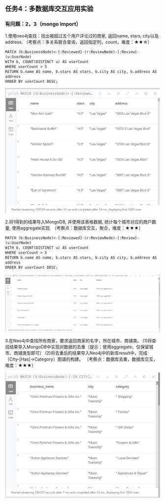 ## 任务4：多数据库交互应用实验

### 有问题：2，3（mongo import）

1.使用neo4j查找：找出被超过五个用户评论过的商家, 返回name, stars, city以及address.
（考察点：多关系联合查询，返回指定列，count，难度：★★☆）

```
MATCH (b:BusinessNode)<-[:Reviewed]-(r:ReviewNode)-[:Review]-(u:UserNode)
WITH b, COUNT(DISTINCT u) AS userCount
WHERE userCount > 5
RETURN b.name AS name, b.stars AS stars, b.city AS city, b.address AS address
ORDER BY userCount DESC;
```

![task4_1](task4_1.png)

2.将1得到的结果导入MongoDB, 并使用该表格数据, 统计每个城市对应的商户数量, 使用aggregate实现.
（考察点：数据库交互，聚合，难度：★★★）

```
MATCH (b:BusinessNode)<-[:Reviewed]-(r:ReviewNode)-[:Review]-(u:UserNode)
WITH b, COUNT(DISTINCT u) AS userCount
WHERE userCount > 5
RETURN b.name AS name, b.stars AS stars, b.city AS city, b.address AS address
ORDER BY userCount DESC;
```
![task4_2_1](task4_2_1.png)



3.在Neo4j中查找所有商家，要求返回商家的名字，所在城市、商铺类。
(1)将查找结果导入MongoDB中实现对数据的去重（提示：使用aggregate，仅保留城市、商铺类型即可）
(2)将去重后的结果导入Neo4j中的新库result中，完成（City-[Has]->Category）图谱的构建。
（考察点：数据库去重，数据库交互，难度：★★★）

![task4_3_1](task4_3_1.png)